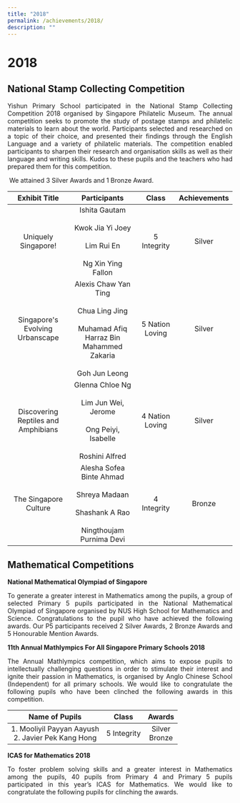 ```yaml
---
title: "2018"
permalink: /achievements/2018/
description: ""
---
```

# 2018

National Stamp Collecting Competition 
--------------------------------------

<p style="text-align: justify;">Yishun Primary School participated in the National Stamp Collecting Competition 2018 organised by Singapore Philatelic Museum. The annual competition seeks to promote the study of postage stamps and philatelic materials to learn about the world. Participants selected and researched on a topic of their choice, and presented their findings through the English Language and a variety of philatelic materials. The competition enabled participants to sharpen their research and organisation skills as well as their language and writing skills. Kudos to these pupils and the teachers who had prepared them for this competition.</p>

 We attained 3 Silver Awards and 1 Bronze Award.
 
 |            Exhibit Title            |                                             Participants                                            |      Class      | Achievements |
|:-----------------:|:----------------:|:---------------:|:------------:|
|         Uniquely Singapore!         |                Ishita Gautam<br><br>Kwok Jia Yi Joey<br><br>Lim Rui En<br><br>Ng Xin Ying Fallon                |   5 Integrity   |    Silver    |
|   Singapore's Evolving Urbanscape   | Alexis Chaw Yan Ting<br><br>Chua Ling Jing<br><br>Muhamad Afiq Harraz Bin Mahammed Zakaria<br><br>Goh Jun Leong | 5 Nation Loving |    Silver    |
| Discovering Reptiles and Amphibians |           Glenna Chloe Ng<br><br>Lim Jun Wei, Jerome<br><br>Ong Peiyi, Isabelle<br><br>Roshini Alfred           | 4 Nation Loving |    Silver    |
|        The Singapore Culture        |       Alesha Sofea Binte Ahmad<br><br>Shreya Madaan<br><br>Shashank A Rao<br><br>Ningthoujam Purnima Devi       |   4 Integrity   |    Bronze    |

Mathematical Competitions
-------------------------

**National Mathematical Olympiad of Singapore**

<p style="text-align: justify;">To generate a greater interest in Mathematics among the pupils, a group of selected Primary 5 pupils participated in the National Mathematical Olympiad of Singapore organised by NUS High School for Mathematics and Science. Congratulations to the pupil who have achieved the following awards. Our P5 participants received 2 Silver Awards, 2 Bronze Awards and 5 Honourable Mention Awards. </p>

**11th Annual Mathlympics For All Singapore Primary Schools 2018**

<p style="text-align: justify;">The Annual Mathlympics competition, which aims to expose pupils to intellectually challenging questions in order to stimulate their interest and ignite their passion in Mathematics, is organised by Anglo Chinese School (Independent) for all primary schools. We would like to congratulate the following pupils who have been clinched the following awards in this competition.</p>

|     Name of Pupils     |    Class    |      Awards      |
|:-----------------:|:-----------:|:----------------:|
| 1. Mooliyil Payyan Aayush <br> 2. Javier Pek Kang Hong | 5 Integrity | Silver<br>Bronze |

**ICAS for Mathematics 2018**

<p style="text-align: justify;">To foster problem solving skills and a greater interest in Mathematics among the pupils, 40 pupils from Primary 4 and Primary 5 pupils participated in this year’s ICAS for Mathematics. We would like to congratulate the following pupils for clinching the awards.</p>